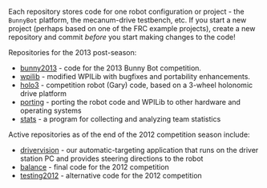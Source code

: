 Each repository stores code for one robot configuration or project - the `BunnyBot` platform, the mecanum-drive testbench, etc.  If you start a new project (perhaps based on one of the FRC example projects), create a new repository and commit _before_ you start making changes to the code!

Repositories for the 2013 post-season:

  * [bunny2013](bunny2013.md) - code for the 2013 Bunny Bot competition.
  * [wpilib](wpilib.md) - modified WPILib with bugfixes and portability enhancements.
  * [holo3](holo3.md) - competition robot (Gary) code, based on a 3-wheel holonomic drive platform
  * [porting](porting.md) - porting the robot code and WPILib to other hardware and operating systems
  * [stats](stats.md) - a program for collecting and analyzing team statistics

Active repositories as of the end of the 2012 competition season include:

  * [drivervision](drivervision.md) - our automatic-targeting application that runs on the driver station PC and provides steering directions to the robot
  * [balance](balance.md) - final code for the 2012 competition
  * [testing2012](testing2012.md) - alternative code for the 2012 competition